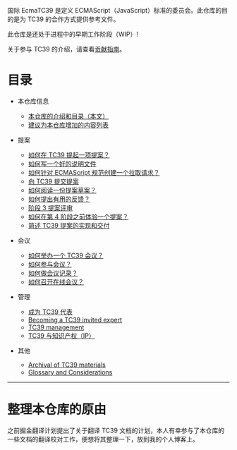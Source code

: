 国际 EcmaTC39 是定义 ECMAScript（JavaScript）标准的委员会。此仓库的目的是为 TC39 的合作方式提供参考文件。

此仓库是还处于进程中的早期工作阶段（WIP）!

关于参与 TC39 的介绍，请查看[贡献指南](https://github.com/tc39/ecma262/blob/master/CONTRIBUTING.md)。

# 目录

- 本仓库信息  
  - [本仓库的介绍和目录（本文）](README.md)
  - [建议为本仓库增加的内容列表](TODO.md)

- 提案
  - [如何在 TC39 提起一项提案？](champion.md)
  - [如何写一个好的说明文件](explainer.md)
  - [如何针对 ECMAScript 规范创建一个拉取请求？](pr.md)
  - [向 TC39 提交提案](presenting.md)
  - [如何阅读一份提案草案？](how-to-read.md)
  - [如何提出有用的反馈？](feedback.md)
  - [阶段 3 提案评审](stage-3-review.md)
  - [如何在第 4 阶段之前体验一个提案？](experiment.md)
  - [简述 TC39 提案的实现和交付](implement.md)

- 会议
  - [如何举办一个 TC39 会议？](host.md)
  - [如何参与会议？](how-to-participate-in-meetings.md)
  - [如何做会议记录？](how-to-take-notes.md)
  - [如何召开在线会议？](call.md)

- 管理
  - [成为 TC39 代表](join-tc39.md)
  - [Becoming a TC39 invited expert](invited-expert.md)
  - [TC39 management](management.md)
  - [TC39 与知识产权（IP）](ip.md)

- 其他
  - [Archival of TC39 materials](archival.md)
  - [Glossary and Considerations](terminology.md)

---
# 整理本仓库的原由
之前掘金翻译计划提出了关于翻译 TC39 文档的计划，本人有幸参与了本仓库的一些文档的翻译校对工作，便想将其整理一下，放到我的个人博客上。